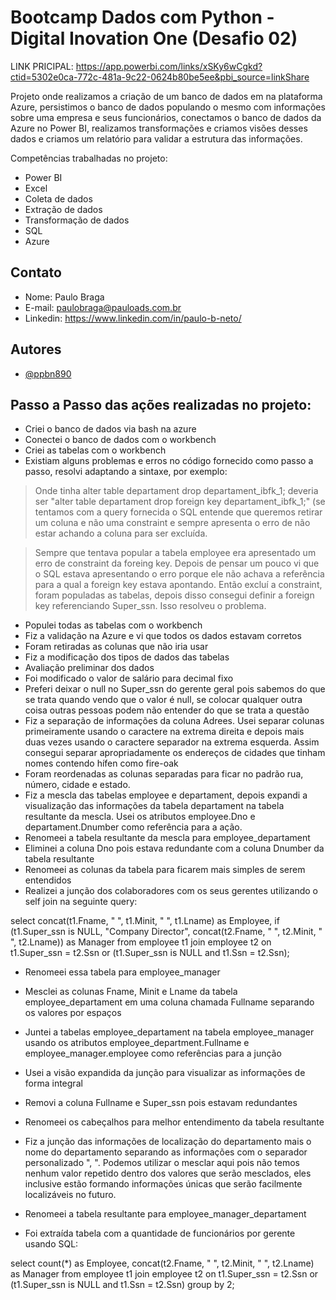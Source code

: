 # Bootcamp Dados com Python - Digital Inovation One (Desafio 02)

LINK PRICIPAL: https://app.powerbi.com/links/xSKy6wCgkd?ctid=5302e0ca-772c-481a-9c22-0624b80be5ee&pbi_source=linkShare

Projeto onde realizamos a criação de um banco de dados em na plataforma Azure, persistimos o banco de dados populando o mesmo com informações sobre uma empresa e seus funcionários, conectamos o banco de dados da Azure no Power BI, realizamos transformações e criamos visões desses dados e criamos um relatório para validar a estrutura das informações.

Competências trabalhadas no projeto:

- Power BI
- Excel
- Coleta de dados
- Extração de dados
- Transformação de dados
- SQL
- Azure

## Contato

- Nome: Paulo Braga
- E-mail: paulobraga@pauloads.com.br
- Linkedin: https://www.linkedin.com/in/paulo-b-neto/

## Autores

- [@ppbn890](https://github.com/ppbn890)

## Passo a Passo das ações realizadas no projeto:

- Criei o banco de dados via bash na azure
- Conectei o banco de dados com o workbench
- Criei as tabelas com o workbench
- Existiam alguns problemas e erros no código fornecido como passo a passo, resolvi adaptando a sintaxe, por exemplo:
	
> Onde tinha alter table departament drop  departament_ibfk_1; deveria ser "alter table departament drop foreign key departament_ibfk_1;" (se tentamos com a query fornecida o SQL entende que queremos retirar um coluna e não uma constraint e sempre apresenta o erro de não estar achando a coluna para ser excluída.

> Sempre que tentava popular a tabela employee era apresentado um erro de constraint da foreing key. Depois de pensar um pouco vi que o SQL estava apresentando o erro porque ele não achava a referência para a qual a foreign key estava apontando. Então excluí a constraint, foram populadas as tabelas, depois disso consegui definir a foreign key referenciando Super_ssn. Isso resolveu o problema.

- Populei todas as tabelas com o workbench
- Fiz a validação na Azure e vi que todos os dados estavam corretos
- Foram retiradas as colunas que não iria usar
- Fiz a modificação dos tipos de dados das tabelas
- Avaliação preliminar dos dados
- Foi modificado o valor de salário para decimal fixo
- Preferi deixar o null no Super_ssn do gerente geral pois sabemos do que se trata quando vendo que o valor é null, se colocar qualquer outra coisa outras pessoas podem não entender do que se trata a questão
- Fiz a separação de informações da coluna Adrees. Usei separar colunas primeiramente usando o caractere na extrema direita e depois mais duas vezes usando o caractere separador na extrema esquerda. Assim consegui separar apropriadamente os endereços de cidades que tinham nomes contendo hífen como fire-oak
- Foram reordenadas as colunas separadas para ficar no padrão rua, número, cidade e estado.
- Fiz a mescla das tabelas employee e departament, depois expandi a visualização das informações da tabela departament na tabela resultante da mescla. Usei os atributos employee.Dno e departament.Dnumber como referência para a ação.
- Renomeei a tabela resultante da mescla para employee_departament
- Eliminei a coluna Dno pois estava redundante com a coluna Dnumber da tabela resultante
- Renomeei as colunas da tabela para ficarem mais simples de serem entendidos
- Realizei a junção dos colaboradores com os seus gerentes utilizando o self join na seguinte query:

select concat(t1.Fname, " ", t1.Minit, " ", t1.Lname) as Employee, 
if (t1.Super_ssn is NULL, "Company Director", concat(t2.Fname, " ", t2.Minit, " ", t2.Lname)) as Manager
from employee t1
join employee t2 on t1.Super_ssn = t2.Ssn 
or (t1.Super_ssn is NULL and t1.Ssn = t2.Ssn);

- Renomeei essa tabela para employee_manager

- Mesclei as colunas Fname, Minit e Lname  da tabela employee_departament em uma coluna chamada Fullname separando os valores por espaços
- Juntei a tabelas employee_departament na tabela employee_manager usando os atributos employee_department.Fullname e employee_manager.employee como referências para a junção
- Usei a visão expandida da junção para visualizar as informações de forma integral
- Removi a coluna Fullname e Super_ssn pois estavam redundantes
- Renomeei os cabeçalhos para melhor entendimento da tabela resultante
- Fiz a junção das informações de localização do departamento mais o nome do departamento separando as informações com o separador personalizado ", ". Podemos utilizar o mesclar aqui pois não temos nenhum valor repetido dentro dos valores que serão mesclados, eles inclusive estão formando informações únicas que serão facilmente localizáveis no futuro.
- Renomeei a tabela resultante para employee_manager_departament
- Foi extraída tabela com a quantidade de funcionários por gerente usando SQL:

select count(*) as Employee, 
concat(t2.Fname, " ", t2.Minit, " ", t2.Lname) as Manager
from employee t1
join employee t2 on t1.Super_ssn = t2.Ssn 
or (t1.Super_ssn is NULL and t1.Ssn = t2.Ssn)
group by 2;
